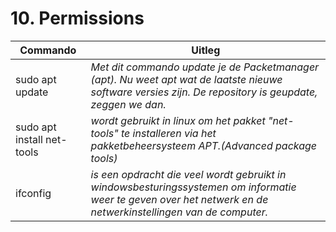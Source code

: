 # 10. Permissions

Commando | Uitleg
--- | ---
sudo apt update | _Met dit commando update je de Packetmanager (apt). Nu weet apt wat de laatste nieuwe software versies zijn. De repository is geupdate, zeggen we dan._
sudo apt install net-tools | _wordt gebruikt in linux om het pakket "net-tools" te installeren via het pakketbeheersysteem APT.(Advanced package tools)_
ifconfig | _is een opdracht die veel wordt gebruikt in windowsbesturingssystemen om informatie weer te geven over het netwerk en de netwerkinstellingen van de computer._